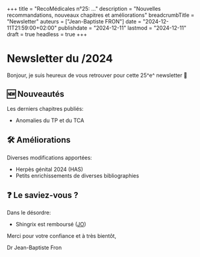 +++
title = "RecoMédicales n°25:  ..."
description = "Nouvelles recommandations, nouveaux chapitres et améliorations"
breadcrumbTitle = "Newsletter"
auteurs = ["Jean-Baptiste FRON"]
date = "2024-12-11T21:59:00+02:00"
publishdate = "2024-12-11"
lastmod = "2024-12-11"
draft = true
headless = true
+++

# Newsletter du /2024

Bonjour, je suis heureux de vous retrouver pour cette 25^e^ newsletter 📰

## 🆕 Nouveautés

Les derniers chapitres publiés:

- Anomalies du TP et du TCA

## 🛠️ Améliorations

Diverses modifications apportées:

- Herpès génital 2024 (HAS)
- Petits enrichissements de diverses bibliographies

## ❓ Le saviez-vous ?

Dans le désordre:

- Shingrix est remboursé ([JO](https://www.legifrance.gouv.fr/jorf/id/JORFTEXT000050762661?init=true&page=1&query=Shingrix&searchField=ALL&tab_selection=all))

Merci pour votre confiance et à très bientôt,

Dr Jean-Baptiste Fron
